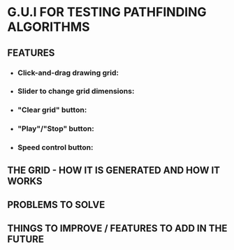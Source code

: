 # G.U.I FOR TESTING PATHFINDING ALGORITHMS

## FEATURES
* ### Click-and-drag drawing grid:
* ### Slider to change grid dimensions:
* ### "Clear grid" button:
* ### "Play"/"Stop" button:
* ### Speed control button:

## THE GRID - HOW IT IS GENERATED AND HOW IT WORKS

## PROBLEMS TO SOLVE

## THINGS TO IMPROVE / FEATURES TO ADD IN THE FUTURE
